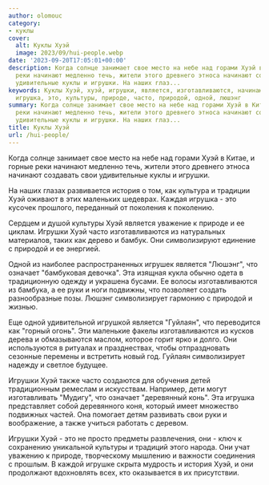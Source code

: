 ```yaml
---
author: olomouc
category:
- куклы
cover:
  alt: Куклы Хуэй
  image: 2023/09/hui-people.webp
date: '2023-09-20T17:05:01+00:00'
description: Когда солнце занимает свое место на небе над горами Хуэй в Китае, и горные
  реки начинают медленно течь, жители этого древнего этноса начинают создавать свои
  удивительные куклы и игрушки. На наших глаз...
keywords: Куклы Хуэй, хуэй, игрушки, является, изготавливаются, начинают, свои, история,
  игрушка, это, культуры, природе, часто, природой, одной, люшэнг
summary: Когда солнце занимает свое место на небе над горами Хуэй в Китае, и горные
  реки начинают медленно течь, жители этого древнего этноса начинают создавать свои
  удивительные куклы и игрушки. На наших глаз...
title: Куклы Хуэй
url: /hui-people/
---
```


Когда солнце занимает свое место на небе над горами Хуэй в Китае, и горные реки начинают медленно течь, жители этого древнего этноса начинают создавать свои удивительные куклы и игрушки.

На наших глазах развивается история о том, как культура и традиции Хуэй оживают в этих маленьких шедеврах. Каждая игрушка \- это кусочек прошлого, переданный от поколения к поколению.

Сердцем и душой культуры Хуэй является уважение к природе и ее циклам. Игрушки Хуэй часто изготавливаются из натуральных материалов, таких как дерево и бамбук. Они символизируют единение с природой и ее энергией.

Одной из наиболее распространенных игрушек является "Люшэнг", что означает "бамбуковая девочка". Эта изящная кукла обычно одета в традиционную одежду и украшена бусами. Ее волосы изготавливаются из бамбука, а ее руки и ноги подвижны, что позволяет создать разнообразные позы. Люшэнг символизирует гармонию с природой и жизнью.

Еще одной удивительной игрушкой является "Гуйлаян", что переводится как "горный огонь". Эти маленькие факелы изготавливаются из кусков дерева и обмазываются маслом, которое горит ярко и долго. Они используются в ритуалах и празднествах, чтобы отпраздновать сезонные перемены и встретить новый год. Гуйлаян символизирует надежду и светлое будущее.

Игрушки Хуэй также часто создаются для обучения детей традиционным ремеслам и искусствам. Например, дети могут изготавливать "Мудигу", что означает "деревянный конь". Эта игрушка представляет собой деревянного коня, который имеет множество подвижных частей. Она помогает детям развивать свои руки и воображение, а также учиться работать с деревом.

Игрушки Хуэй \- это не просто предметы развлечения, они \- ключ к сохранению уникальной культуры и традиций этого народа. Они учат уважению к природе, творческому мышлению и важности соединения с прошлым. В каждой игрушке скрыта мудрость и история Хуэй, и они продолжают вдохновлять всех, кто оказывается в их присутствии.